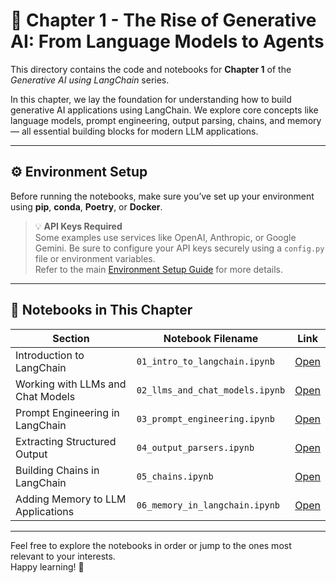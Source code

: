 # 📘 Chapter 1 - The Rise of Generative AI: From Language Models to Agents

This directory contains the code and notebooks for **Chapter 1** of the *Generative AI using LangChain* series.

In this chapter, we lay the foundation for understanding how to build generative AI applications using LangChain. We explore core concepts like language models, prompt engineering, output parsing, chains, and memory — all essential building blocks for modern LLM applications.

---

## ⚙️ Environment Setup

Before running the notebooks, make sure you’ve set up your environment using **pip**, **conda**, **Poetry**, or **Docker**.

> 💡 **API Keys Required**  
Some examples use services like OpenAI, Anthropic, or Google Gemini. Be sure to configure your API keys securely using a `config.py` file or environment variables.  
Refer to the main [Environment Setup Guide](../README.md) for more details.

---

## 📂 Notebooks in This Chapter

| Section                                  | Notebook Filename                          | Link                            |
|------------------------------------------|--------------------------------------------|---------------------------------|
| Introduction to LangChain                | `01_intro_to_langchain.ipynb`              | [Open](./01_intro_to_langchain.ipynb)              |
| Working with LLMs and Chat Models        | `02_llms_and_chat_models.ipynb`            | [Open](./02_llms_and_chat_models.ipynb)            |
| Prompt Engineering in LangChain          | `03_prompt_engineering.ipynb`              | [Open](./03_prompt_engineering.ipynb)              |
| Extracting Structured Output             | `04_output_parsers.ipynb`                  | [Open](./04_output_parsers.ipynb)                  |
| Building Chains in LangChain             | `05_chains.ipynb`                          | [Open](./05_chains.ipynb)                          |
| Adding Memory to LLM Applications        | `06_memory_in_langchain.ipynb`             | [Open](./06_memory_in_langchain.ipynb)             |

---

Feel free to explore the notebooks in order or jump to the ones most relevant to your interests.  
Happy learning! 🚀
